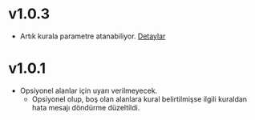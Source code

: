 # v1.0.3 
- Artık kurala parametre atanabiliyor. [Detaylar](Readme.md#parametre-gönderme)
# v1.0.1
- Opsiyonel alanlar için uyarı verilmeyecek.
  - Opsiyonel olup, boş olan alanlara kural belirtilmişse ilgili kuraldan hata mesajı döndürme düzeltildi.